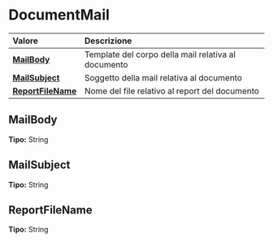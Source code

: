 # DocumentMail

| Valore | Descrizione |
| :--- | :--- |
| [**MailBody**](documentmail.md#mailbody) | Template del corpo della mail relativa al documento |
| [**MailSubject**](documentmail.md#mailsubject) | Soggetto della mail relativa al documento |
| [**ReportFileName**](documentmail.md#reportfilename) | Nome del file relativo al report del documento |

## MailBody

**Tipo:** String

## MailSubject

**Tipo:** String

## ReportFileName

**Tipo:** String
